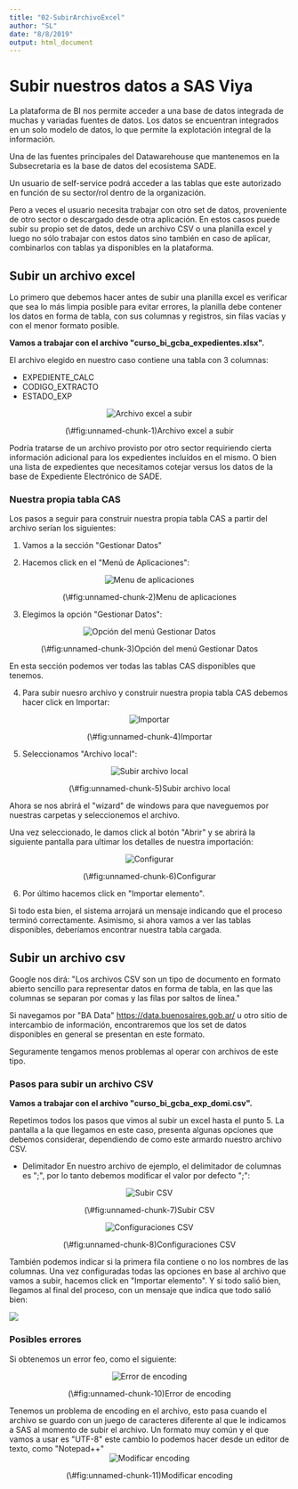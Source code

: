 ```yaml
---
title: "02-SubirArchivoExcel"
author: "SL"
date: "8/8/2019"
output: html_document
---
```


# Subir nuestros datos a SAS Viya

La plataforma de BI nos permite acceder a una base de datos integrada de muchas y variadas fuentes de datos. Los datos se encuentran integrados en un solo modelo de datos, lo que permite la explotación integral de la información.

Una de las fuentes principales del Datawarehouse que mantenemos en la Subsecretaria es la base de datos del ecosistema SADE.

Un usuario de self-service podrá acceder a las tablas que este autorizado en función de su sector/rol dentro de la organización.

Pero a veces el usuario necesita trabajar con otro set de datos, proveniente de otro sector o descargado desde otra aplicación. En estos casos puede subir su propio set de datos, dede un archivo CSV o una planilla excel y luego no sólo trabajar con estos datos sino también en caso de aplicar, combinarlos con tablas ya disponibles en la plataforma.

## Subir un archivo excel 

Lo primero que debemos hacer antes de subir una planilla excel es verificar que sea lo más limpia posible para evitar errores, la planilla debe contener los datos en forma de tabla, con sus columnas y registros, sin filas vacías y con el menor formato posible.

<b>Vamos a trabajar con el archivo "curso_bi_gcba_expedientes.xlsx".</b>

El archivo elegido en nuestro caso contiene una tabla con 3 columnas:

* EXPEDIENTE_CALC
* CODIGO_EXTRACTO
* ESTADO_EXP

<div class="figure" style="text-align: center">
<img src="./imagenes/cap1_subir_excel_img_0.1.png" alt="Archivo excel a subir"  />
<p class="caption">(\#fig:unnamed-chunk-1)Archivo excel a subir</p>
</div>

Podría tratarse de un archivo provisto por otro sector requiriendo cierta información adicional para los expedientes incluídos en el mismo. O bien una lista de expedientes que necesitamos cotejar versus los datos de la base de Expediente Electrónico de SADE.

### Nuestra propia tabla CAS
Los pasos a seguir para construir nuestra propia tabla CAS a partir del archivo serían los siguientes:

1. Vamos a la sección "Gestionar Datos"

2. Hacemos click en el "Menú de Aplicaciones":

<div class="figure" style="text-align: center">
<img src="./imagenes/cap1_subir_excel_img_1.3.png" alt="Menu de aplicaciones"  />
<p class="caption">(\#fig:unnamed-chunk-2)Menu de aplicaciones</p>
</div>

3. Elegimos la opción "Gestionar Datos":

<div class="figure" style="text-align: center">
<img src="./imagenes/cap1_subir_excel_img_2.2.png" alt="Opción del menú Gestionar Datos"  />
<p class="caption">(\#fig:unnamed-chunk-3)Opción del menú Gestionar Datos</p>
</div>

En esta sección podemos ver todas las tablas CAS disponibles que tenemos.

4. Para subir nuesro archivo y construir nuestra propia tabla CAS debemos hacer click en Importar:

<div class="figure" style="text-align: center">
<img src="./imagenes/cap1_subir_excel_img_3.png" alt="Importar"  />
<p class="caption">(\#fig:unnamed-chunk-4)Importar</p>
</div>

5. Seleccionamos "Archivo local":

<div class="figure" style="text-align: center">
<img src="./imagenes/cap1_subir_excel_img_4.2.png" alt="Subir archivo local"  />
<p class="caption">(\#fig:unnamed-chunk-5)Subir archivo local</p>
</div>

Ahora se nos abrirá el "wizard" de windows para que naveguemos por nuestras carpetas y seleccionemos el archivo. 

Una vez seleccionado, le damos click al botón "Abrir" y se abrirá la siguiente pantalla para ultimar los detalles de nuestra importación:

<div class="figure" style="text-align: center">
<img src="./imagenes/cap1_subir_excel_img_5.png" alt="Configurar"  />
<p class="caption">(\#fig:unnamed-chunk-6)Configurar</p>
</div>

6. Por último hacemos click en "Importar elemento".

Si todo esta bien, el sistema arrojará un mensaje indicando que el proceso terminó correctamente.
Asimismo, si ahora vamos a ver las tablas disponibles, deberíamos encontrar nuestra tabla cargada.


## Subir un archivo csv 

Google nos dirá: "Los archivos CSV son un tipo de documento en formato abierto sencillo para representar datos en forma de tabla, en las que las columnas se separan por comas y las filas por saltos de línea."

Si navegamos por "BA Data" https://data.buenosaires.gob.ar/ u otro sitio de intercambio de información, encontraremos que los set de datos disponibles en general se presentan en este formato.

Seguramente tengamos menos problemas al operar con archivos de este tipo.

### Pasos para subir un archivo CSV

<b>Vamos a trabajar con el archivo "curso_bi_gcba_exp_domi.csv".</b>

Repetimos todos los pasos que vimos al subir un excel hasta el punto 5.
La pantalla a la que llegamos en este caso, presenta algunas opciones que debemos considerar, dependiendo de como este armardo nuestro archivo CSV.

* Delimitador
En nuestro archivo de ejemplo, el delimitador de columnas es ";", por lo tanto debemos modificar el valor por defecto ";":

<div class="figure" style="text-align: center">
<img src="./imagenes/cap1_2_subir_csv_1_1.png" alt="Subir CSV"  />
<p class="caption">(\#fig:unnamed-chunk-7)Subir CSV</p>
</div>

<div class="figure" style="text-align: center">
<img src="./imagenes/cap1_2_subir_csv_1.png" alt="Configuraciones CSV"  />
<p class="caption">(\#fig:unnamed-chunk-8)Configuraciones CSV</p>
</div>

También podemos indicar si la primera fila contiene o no los nombres de las columnas.
Una vez configuradas todas las opciones en base al archivo que vamos a subir, hacemos click en "Importar elemento".
Y si todo salió bien, llegamos al final del proceso, con un mensaje que indica que todo salió bien:

<img src="./imagenes/cap1_2_subir_csv_3_0_OK.png" style="display: block; margin: auto;" />


### Posibles errores

Si obtenemos un error feo, como el siguiente:

<div class="figure" style="text-align: center">
<img src="./imagenes/cap1_2_subir_csv_2_1_ERROR.png" alt="Error de encoding"  />
<p class="caption">(\#fig:unnamed-chunk-10)Error de encoding</p>
</div>
Tenemos un problema de encoding en el archivo, esto pasa cuando el archivo se guardo con un juego de caracteres diferente al que le indicamos a SAS al momento de subir el archivo. Un formato muy común y el que vamos a usar es "UTF-8" este cambio lo podemos hacer desde un editor de texto, como "Notepad++"

<div class="figure" style="text-align: center">
<img src="./imagenes/cap1_2_subir_csv_2_2_CORREGIR_ENCODING.png" alt="Modificar encoding"  />
<p class="caption">(\#fig:unnamed-chunk-11)Modificar encoding</p>
</div>










